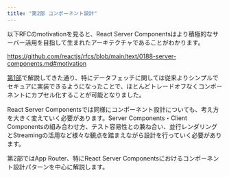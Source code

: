 ```yaml
---
title: "第2部 コンポーネント設計"
---
```


以下RFCのmotivationを見ると、React Server Componentsはより積極的なサーバー活用を目指して生まれたアーキテクチャであることがわかります。

https://github.com/reactjs/rfcs/blob/main/text/0188-server-components.md#motivation

[第1部](part_1)で解説してきた通り、特にデータフェッチに関しては従来よりシンプルでセキュアに実装できるようになったことで、ほとんどトレードオフなくコンポーネントにカプセル化することが可能となりました。

React Server Componentsでは同様にコンポーネント設計についても、考え方を大きく変えていく必要があります。Server Components・Client Componentsの組み合わせ方、テスト容易性との兼ね合い、並行レンダリングとStreamingの活用など様々な観点を踏まえながら設計を行っていく必要があります。

第2部ではApp Router、特にReact Server Componentsにおけるコンポーネント設計パターンを中心に解説します。
